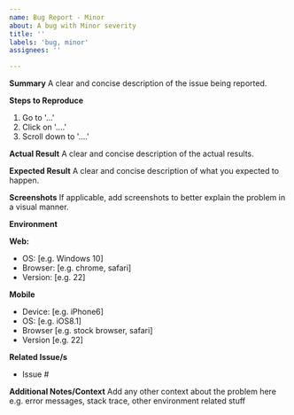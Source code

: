 ```yaml
---
name: Bug Report - Minor
about: A bug with Minor severity
title: ''
labels: 'bug, minor'
assignees: ''

---
```


**Summary**
A clear and concise description of the issue being reported.

**Steps to Reproduce**

1. Go to '...'
2. Click on '....'
3. Scroll down to '....'

**Actual Result**
A clear and concise description of the actual results.

**Expected Result**
A clear and concise description of what you expected to happen.

**Screenshots**
If applicable, add screenshots to better explain the problem in a visual manner.

**Environment**

**Web:**
- OS: [e.g. Windows 10]
- Browser: [e.g. chrome, safari]
- Version: [e.g. 22]

**Mobile**
- Device: [e.g. iPhone6]
- OS: [e.g. iOS8.1]
- Browser [e.g. stock browser, safari]
- Version [e.g. 22]

**Related Issue/s**
- Issue #<Issue Number>

**Additional Notes/Context**
Add any other context about the problem here e.g. error messages, stack trace, other environment related stuff